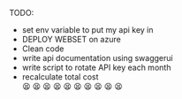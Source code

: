 TODO: <br>
- set env variable to put my api key in <br>
- DEPLOY WEBSET on azure <br>
- Clean code <br>
- write api documentation using swaggerui <br>
- write script to rotate API key each month <br>
- recalculate total cost <br>
😫
😫
😫
😫
😫
😫
😫
😫
😫
😫
